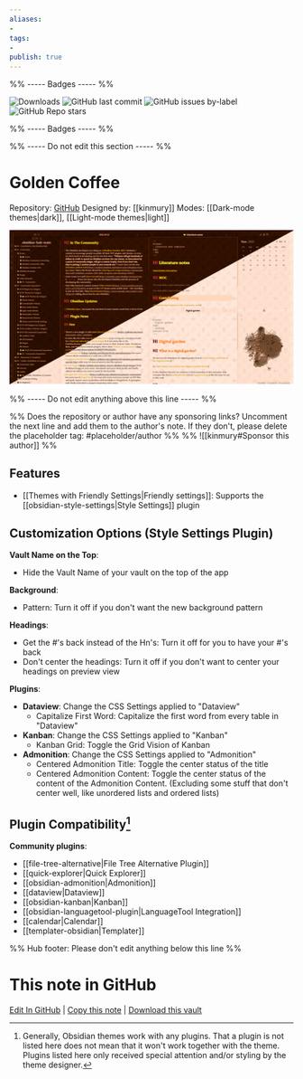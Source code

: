 ```yaml
---
aliases:
- 
tags: 
- 
publish: true
---
```


%% ----- Badges ----- %%

![Downloads](https://img.shields.io/badge/downloads-4434-573E7A?style=for-the-badge&logo=)
![GitHub last commit](https://img.shields.io/github/last-commit/kinmury/GoldenCoffeeTheme?color=573E7A&label=last%20update&logo=github&style=for-the-badge)
![GitHub issues by-label](https://img.shields.io/github/issues/kinmury/GoldenCoffeeTheme/help%20wanted?color=573E7A&logo=github&style=for-the-badge) 
![GitHub Repo stars](https://img.shields.io/github/stars/kinmury/GoldenCoffeeTheme?color=573E7A&logo=github&style=for-the-badge)

%% ----- Badges ----- %%

%% ----- Do not edit this section ----- %%

# Golden Coffee

Repository: [GitHub](https://github.com/kinmury/GoldenCoffeeTheme)
Designed by: [[kinmury]]
Modes: [[Dark-mode themes|dark]], [[Light-mode themes|light]]



![screenshot](https://github.com/kinmury/GoldenCoffeeTheme/raw/main/Screenshots/Showcase.png)

%% ----- Do not edit anything above this line ----- %% 

%% Does the repository or author have any sponsoring links? Uncomment the next line and add them to the author's note. If they don't, please delete the placeholder tag: #placeholder/author %%
%% ![[kinmury#Sponsor this author]] %%


## Features

- [[Themes with Friendly Settings|Friendly settings]]: Supports the [[obsidian-style-settings|Style Settings]] plugin

## Customization Options (Style Settings Plugin) 

**Vault Name on the Top**: 
- Hide the Vault Name of your vault on the top of the app

**Background**: 
- Pattern: Turn it off if you don't want the new background pattern

**Headings**: 
- Get the \#'s back instead of the Hn's: Turn it off for you to have your \#'s back
- Don't center the headings: Turn it off if you don't want to center your headings on preview view

**Plugins**: 
- **Dataview**: Change the CSS Settings applied to "Dataview"
    - Capitalize First Word: Capitalize the first word from every table in "Dataview"
- **Kanban**: Change the CSS Settings applied to "Kanban"
    - Kanban Grid: Toggle the Grid Vision of Kanban
- **Admonition**: Change the CSS Settings applied to "Admonition"
    - Centered Admonition Title: Toggle the center status of the title
    - Centered Admonition Content: Toggle the center status of the content of the Admonition Content. (Excluding some stuff that don't center well, like unordered lists and ordered lists)

## Plugin Compatibility[^1]


**Community plugins**:
- [[file-tree-alternative|File Tree Alternative Plugin]]
- [[quick-explorer|Quick Explorer]]
- [[obsidian-admonition|Admonition]]
- [[dataview|Dataview]]
- [[obsidian-kanban|Kanban]]
- [[obsidian-languagetool-plugin|LanguageTool Integration]]
- [[calendar|Calendar]]
- [[templater-obsidian|Templater]]

[^1]: Generally, Obsidian themes work with any plugins. That a plugin is not listed here does not mean that it won't work together with the theme. Plugins listed here only received special attention and/or styling by the theme designer.

%% Hub footer: Please don't edit anything below this line %%

# This note in GitHub

<span class="git-footer">[Edit In GitHub](https://github.dev/obsidian-community/obsidian-hub/blob/main/02%20-%20Community%20Expansions/02.05%20All%20Community%20Expansions/Themes/Golden%20Coffee.md "git-hub-edit-note") | [Copy this note](https://raw.githubusercontent.com/obsidian-community/obsidian-hub/main/02%20-%20Community%20Expansions/02.05%20All%20Community%20Expansions/Themes/Golden%20Coffee.md "git-hub-copy-note") | [Download this vault](https://github.com/obsidian-community/obsidian-hub/archive/refs/heads/main.zip "git-hub-download-vault") </span>
